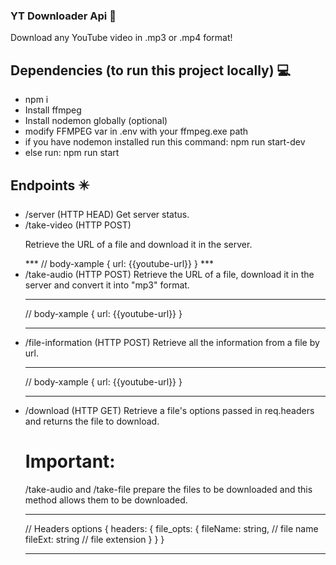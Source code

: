 ### YT Downloader Api :rocket:

Download any YouTube video in .mp3 or .mp4 format!

## Dependencies (to run this project locally) :computer:

- npm i
- Install ffmpeg
- Install nodemon globally (optional)
- modify FFMPEG var in .env with your ffmpeg.exe path
- if you have nodemon installed run this command: npm run start-dev
- else run: npm run start

## Endpoints :eight_pointed_black_star:

- /server (HTTP HEAD)
  Get server status.
- /take-video (HTTP POST) 
  <p>
    Retrieve the URL of a file and download it in the server.
  </p>
  ***
    // body-xample
    {
      url: {{youtube-url}}
    }
  ***
- /take-audio (HTTP POST)
  Retrieve the URL of a file, download
  it in the server and convert it into "mp3" format.
  ***
    // body-xample
    {
      url: {{youtube-url}}
    }
  ***
- /file-information (HTTP POST)
  Retrieve all the information from a file by url.
  ***
    // body-xample
    {
      url: {{youtube-url}}
    }
  ***
- /download (HTTP GET)
  Retrieve a file's options passed in req.headers
  and returns the file to download.
  # Important:
  /take-audio and /take-file prepare the files to be downloaded
  and this method allows them to be downloaded.
  ***
  // Headers options
  {
    headers: {
      file_opts: {
        fileName: string, // file name
        fileExt: string // file extension
      }
    }
  }
  ***
